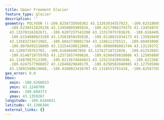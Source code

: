 ```yaml
---
title: Upper Freemont Glacier
feature_type: glacier
description: ''
geometry: POLYGON ((-109.6258735956362 43.13263834557023, -109.625186950131 43.13395370660417,
  -109.6230411829136 43.13458005905816, -109.6217966379375 43.13454874158762, -109.6212387384578
  43.13370316382671, -109.6207237543288 43.13317075701629, -109.618449241086 43.13354657406964,
  -109.6154880823289 43.13501850195838, -109.6118831934173 43.13592669510999, -109.6086216272584
  43.13583274471983, -109.6043730081744 43.134611376512, -109.6049309076542 43.13385975318283,
  -109.6078491510605 43.13254439012809, -109.6096086801744 43.13110372194043, -109.6097374262089
  43.1289739763702, -109.610466987056 43.12762718722026, -109.6125269235807 43.1268128352085,
  -109.6140718759765 43.12571657499626, -109.6160459818086 43.12505880943861, -109.6194792093438
  43.12487087512309, -109.6213674844923 43.12521542092696, -109.6222687067247 43.12621772495984,
  -109.6247577966857 43.12646829840179, -109.6250582040965 43.12759586618931, -109.6250582040965
  43.13091580619668, -109.6260023416707 43.1318553791418, -109.6258735956362 43.13263834557023))
geo_error: 0.0
bbox:
  xmin: -109.6260023
  ymin: 43.1248709
  xmax: -109.604373
  ymax: 43.1359267
longitude: -109.6164831
latitude: 43.1306384
external_links: {}
---
```

